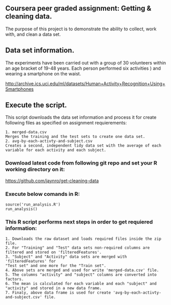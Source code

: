 ## Coursera peer graded assignment:  Getting & cleaning data.

The purpose of this project is to demonstrate the ability to collect, work with, and clean a data set.

## Data set information.

The experiments have been carried out with a group of 30 volunteers within an age bracket of 19-48 years. Each person performed six activities ) and wearing a smartphone on the waist.

http://archive.ics.uci.edu/ml/datasets/Human+Activity+Recognition+Using+Smartphones


## Execute the script.

This script downloads the data set information and process it for  create following files as specified on assignment requierements:

	1. merged-data.csv  
	Merges the training and the test sets to create one data set.
	2. avg-by-each-activty-and-subject.csv  
	Creates a second, independent tidy data set with the average of each variable for each activity and each subject.
	

### Download latest code from following git repo and set your R working directory on it:
https://github.com/jaynro/get-cleaning-data

### Execute  below comands in R:
	source('run_analysis.R')
	run_analysis()

### This R script performs next steps in order to get requiered information:
	1. Downloads the raw dataset and loads required files inside the zip file.
	2. For "Training" and "Test" data sets non-required columns are filtered and stored on 'filteredFeatures'.
	3. "Subject" and "Activity" data sets are merged with 'filteredFeatures' for
	"Test set" and one more for the "Train set".	
	4. Above sets are merged and used for write 'merged-data.csv' file. 
	5. The columns "activity" and "subject" columns are converted into factors.
	6. The mean is calculated for each variable and each "subject" and "activity" and stored in a new data frame.
	7. Finaly, above data frame is used for create 'avg-by-each-activty-and-subject.csv' file.





